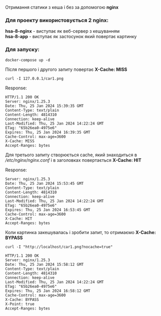 Отримання статики з кеша і без за допомогою **nginx**

### Для проекту використовується 2 nginx:

**hsa-8-nginx** - виступає як веб-сервер з кешуванням \
**hsa-8-app** - виступає як застосунок який повертає картинку

### Для запуску:

```
docker-compose up -d
```

Після першого і другого запиту повертає **X-Cache: MISS**

```
curl -I 127.0.0.1/car1.png
```
Response:

    HTTP/1.1 200 OK
    Server: nginx/1.25.3
    Date: Thu, 25 Jan 2024 15:39:35 GMT
    Content-Type: text/plain
    Content-Length: 4814310
    Connection: keep-alive
    Last-Modified: Thu, 25 Jan 2024 14:22:24 GMT
    ETag: "65b26ea0-4975e6"
    Expires: Thu, 25 Jan 2024 16:39:35 GMT
    Cache-Control: max-age=3600
    X-Cache: MISS
    Accept-Ranges: bytes

Для третього запиту створюється cache, який знаходиться в _/etc/nginx/nginx.conf_ і в заголовках повертається  **X-Cache: HIT**

Response:

    Server: nginx/1.25.3
    Date: Thu, 25 Jan 2024 15:53:45 GMT
    Content-Type: text/plain
    Content-Length: 4814310
    Connection: keep-alive
    Last-Modified: Thu, 25 Jan 2024 14:22:24 GMT
    ETag: "65b26ea0-4975e6"
    Expires: Thu, 25 Jan 2024 16:53:45 GMT
    Cache-Control: max-age=3600
    X-Cache: HIT
    Accept-Ranges: bytes

Коли картинка закешувалась і зробити запит, то отримаємо **X-Cache: BYPASS**
```
curl -I "http://localhost/car1.png?nocache=true"
```

    HTTP/1.1 200 OK
    Server: nginx/1.25.3
    Date: Thu, 25 Jan 2024 15:58:12 GMT
    Content-Type: text/plain
    Content-Length: 4814310
    Connection: keep-alive
    Last-Modified: Thu, 25 Jan 2024 14:22:24 GMT
    ETag: "65b26ea0-4975e6"
    Expires: Thu, 25 Jan 2024 16:58:12 GMT
    Cache-Control: max-age=3600
    X-Cache: BYPASS
    X-Point: true
    Accept-Ranges: bytes
